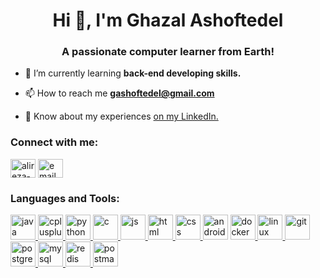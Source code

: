 <h1 align="center">Hi 👋, I'm Ghazal Ashoftedel</h1>
<h3 align="center">A passionate computer learner from Earth!</h3>

- 🌱 I’m currently learning **back-end developing skills.**

- 📫 How to reach me **gashoftedel@gmail.com**

- 📄 Know about my experiences [on my LinkedIn.](https://www.linkedin.com/in/ghazal-ashoftedel/)

<h3 align="left">Connect with me:</h3>
<p align="left">
<a href="https://www.linkedin.com/in/ghazal-ashoftedel/" target="blank"><img align="center" src="https://www.vectorlogo.zone/logos/linkedin/linkedin-icon.svg" alt="alireza-doostimehr" height="30" width="40" /></a>
<a href="mailto:gashoftedel@gmail.com" target="blank"><img align="center" src="https://www.vectorlogo.zone/logos/gmail/gmail-icon.svg" alt="email" height="30" width="40" /></a>
</p>

<h3 align="left">Languages and Tools:</h3>
<p align="left"> <a href="https://www.cprogramming.com/" target="_blank" rel="noreferrer"> <img src="https://skillicons.dev/icons?i=java" alt="java" width="40" height="40"/>  </a> <a href="https://www.w3schools.com/cpp/" target="_blank" rel="noreferrer">  <img src="https://skillicons.dev/icons?i=go" alt="cplusplus" width="40" height="40"/> </a>  <a href="https://www.docker.com/" target="_blank" rel="noreferrer"> <img src="https://skillicons.dev/icons?i=python" alt="python" width="40" height="40"/> <img src="https://skillicons.dev/icons?i=c" alt="c" width="40" height="40"/>  <img src="https://skillicons.dev/icons?i=js" alt="js" width="40" height="40"/> <img src="https://skillicons.dev/icons?i=html" alt="html" width="40" height="40"/>  <img src="https://skillicons.dev/icons?i=css" alt="css" width="40" height="40"/>  <img src="https://skillicons.dev/icons?i=androidstudio" alt="androidstudio" width="40" height="40"/></a> <a href="https://git-scm.com/" target="_blank" rel="noreferrer">   <img src="https://skillicons.dev/icons?i=docker" alt="docker" width="40" height="40"/>  <img src="https://skillicons.dev/icons?i=linux" alt="linux" width="40" height="40"/>  <img src="https://skillicons.dev/icons?i=git" alt="git" width="40" height="40"/>  <img src="https://skillicons.dev/icons?i=postgres" alt="postgres" width="40" height="40"/>  <img src="https://skillicons.dev/icons?i=mysql" alt="mysql" width="40" height="40"/>  <img src="https://skillicons.dev/icons?i=redis" alt="redis" width="40" height="40"/>  <img src="https://skillicons.dev/icons?i=postman" alt="postman" width="40" height="40"/> </p>

<!--START_SECTION:waka-->
<!--END_SECTION:waka-->
